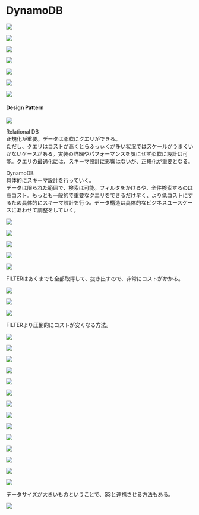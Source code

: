 # DynamoDB

![](.gitbook/assets/image%20%2823%29.png)

![](.gitbook/assets/image%20%2832%29.png)

![](.gitbook/assets/image%20%2835%29.png)

![](.gitbook/assets/image%20%287%29.png)

![](.gitbook/assets/image%20%286%29.png)

![](.gitbook/assets/image%20%2811%29.png)

![](.gitbook/assets/image%20%2819%29.png)

#### 

#### Design Pattern

![](.gitbook/assets/image%20%2833%29.png)

Relational DB   
正規化が重要。データは柔軟にクエリができる。  
ただし、クエリはコストが高くとらふっぃくが多い状況ではスケールがうまくいかないケースがある。実装の詳細やパフォーマンスを気にせず柔軟に設計は可能。クエリの最適化には、スキーマ設計に影響はないが、正規化が重要となる。

DynamoDB   
具体的にスキーマ設計を行っていく。  
データは限られた範囲で、検索は可能。フィルタをかけるや、全件検索するのは高コスト。もっとも一般的で重要なクエリをできるだけ早く、より低コストにするため具体的にスキーマ設計を行う。データ構造は具体的なビジネスユースケースにあわせて調整をしていく。

  
  


![](.gitbook/assets/image%20%2821%29.png)

![](.gitbook/assets/image%20%288%29.png)

![](.gitbook/assets/image%20%2837%29.png)

![](.gitbook/assets/image%20%2820%29.png)

![](.gitbook/assets/image%20%2810%29.png)

FILTERはあくまでも全部取得して、抜き出すので、非常にコストがかかる。  
  


![](.gitbook/assets/image%20%289%29.png)

![](.gitbook/assets/image%20%2816%29.png)

![](.gitbook/assets/image%20%2831%29.png)

FILTERより圧倒的にコストが安くなる方法。



![](.gitbook/assets/image%20%2824%29.png)

![](.gitbook/assets/image%20%2834%29.png)

![](.gitbook/assets/image%20%2812%29.png)

![](.gitbook/assets/image%20%2822%29.png)

![](.gitbook/assets/image%20%2815%29.png)

![](.gitbook/assets/image%20%2826%29.png)

![](.gitbook/assets/image%20%2825%29.png)

![](.gitbook/assets/image%20%2830%29.png)



![](.gitbook/assets/image%20%2829%29.png)

![](.gitbook/assets/image%20%2817%29.png)

![](.gitbook/assets/image%20%2827%29.png)

![](.gitbook/assets/image%20%2813%29.png)

![](.gitbook/assets/image%20%2828%29.png)

![](.gitbook/assets/image%20%2818%29.png)

データサイズが大きいものということで、S3と連携させる方法もある。



![](.gitbook/assets/image%20%2814%29.png)





